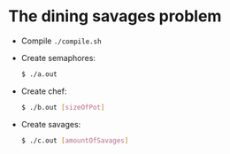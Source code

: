 # The dining savages problem


+ Compile ```./compile.sh```

+ Create semaphores:
    ``` bash
    $ ./a.out

    ```

+ Create chef:
    ``` bash
    $ ./b.out [sizeOfPot]

    ```

+ Create savages:
    ``` bash
    $ ./c.out [amountOfSavages]

    ```